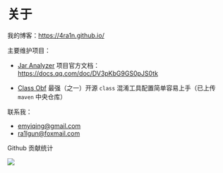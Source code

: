 # 关于

我的博客：https://4ra1n.github.io/

主要维护项目：

- [Jar Analyzer](https://github.com/jar-analyzer/jar-analyzer) 项目官方文档：https://docs.qq.com/doc/DV3pKbG9GS0pJS0tk
 
- [Class Obf](https://github.com/4ra1n/class-obf) 最强（之一）开源 `class` 混淆工具配置简单容易上手（已上传 `maven` 中央仓库）

联系我：
- emyiqing@gmail.com
- ra1lgun@foxmail.com

Github 贡献统计
 
![](https://github-readme-stats.vercel.app/api?username=4ra1n&show_icons=true)
